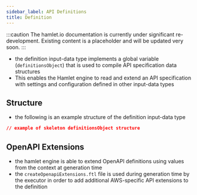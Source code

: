 ```yaml
---
sidebar_label: API Definitions
title: Definition
---
```


:::caution
The hamlet.io documentation is currently under significant re-development. Existing content is a placeholder and will be updated very soon.
:::

* the definition input-data type implements a global variable (`definitionsObject`) that is used to compile API specification data structures
* This enables the Hamlet engine to read and extend an API specification with settings and configuration defined in other input-data types

## Structure

* the following is an example structure of the definition input-data type

```json
// example of skeleton definitionsObject structure
```

## OpenAPI Extensions

* the hamlet engine is able to extend OpenAPI definitions using values from the context at generation time
* the `createOpenapiExtensions.ftl` file is used during generation time by the executor in order to add additional AWS-specific API extensions to the definition
